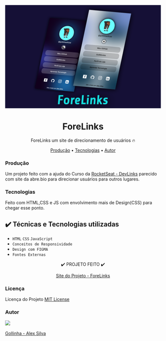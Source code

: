 <img src="./assets/capa.png"/>
<h1 align="center">
	ForeLinks
</h1>
<p align ="center">
	ForeLinks um site de direcionamento de usuários 🔥
</p>
<p align="center">
 <a href="#producao">Produção</a> • 
 <a href="#tecnologias">Tecnologias</a> • 
 <a href="#autor">Autor</a>
</p>

### Produção
<p>
 Um projeto feito com a ajuda do Curso da <a href="https://www.rocketseat.com.br">RocketSeat - DevLinks</a> parecido com site da abre.bio para direcionar usuários para outros lugares.
</p>

### Tecnologias
<p>
 Feito com HTML,CSS e JS com envolvimento mais de Design(CSS) para chegar esse ponto.
</p>

## ✔️ Técnicas e Tecnologias utilizadas 
 - ``HTML`` ``CSS`` ``JavaScript``
 - ``Conceitos de Responsividade``
 - ``Design com FIGMA``
 - ``Fontes Externas``

<p align="center">
✔️ PROJETO FEITO ✔️
</p>

<p align="center">
 <a href="https://forelinks.vercel.app/">Site do Projeto - ForeLinks</a>
</p>

### Licença

Licença do Projeto [MIT License](./LICENSE)

### Autor
[<img width="100px" src="https://github.com/devalex16.png"/><div>Gollinha - Alex Silva</div>](https://github.com/devalex16)
